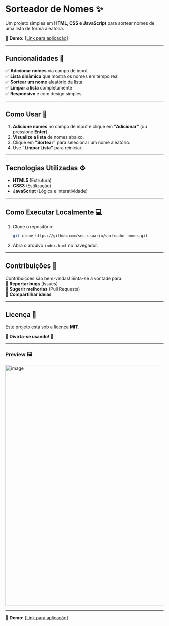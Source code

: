 # **Sorteador de Nomes** ✨  

Um projeto simples em **HTML, CSS e JavaScript** para sortear nomes de uma lista de forma aleatória.  

🔗 **Demo:** [[Link para aplicação](https://challenge-01-one-elian.vercel.app/)]  

---

## **Funcionalidades** 🎯  

✅ **Adicionar nomes** via campo de input  
✅ **Lista dinâmica** que mostra os nomes em tempo real  
✅ **Sortear um nome** aleatório da lista  
✅ **Limpar a lista** completamente  
✅ **Responsivo** e com design simples  

---

## **Como Usar** 🚀  

1. **Adicione nomes** no campo de input e clique em **"Adicionar"** (ou pressione **Enter**).  
2. **Visualize a lista** de nomes abaixo.  
3. Clique em **"Sortear"** para selecionar um nome aleatório.  
4. Use **"Limpar Lista"** para reiniciar.  

---

## **Tecnologias Utilizadas** ⚙️  

- **HTML5** (Estrutura)  
- **CSS3** (Estilização)  
- **JavaScript** (Lógica e interatividade)  

---

## **Como Executar Localmente** 💻  

1. Clone o repositório:  
   ```bash
   git clone https://github.com/seu-usuario/sorteador-nomes.git
   ```
2. Abra o arquivo `index.html` no navegador.  

---

## **Contribuições** 🤝  

Contribuições são bem-vindas! Sinta-se à vontade para:  
🔹 **Reportar bugs** (Issues)  
🔹 **Sugerir melhorias** (Pull Requests)  
🔹 **Compartilhar ideias**  

---

## **Licença** 📜  

Este projeto está sob a licença **MIT**.  

🚀 **Divirta-se usando!** 🎉  

--- 

### **Preview** 🖼️  
<img width="1202" height="768" alt="image" src="https://github.com/user-attachments/assets/6f5dcc2b-1e2a-4121-ada7-6237e264a478" />

---  

🔗 **Demo:** [[Link para aplicação](https://challenge-01-one-elian.vercel.app/)]  
